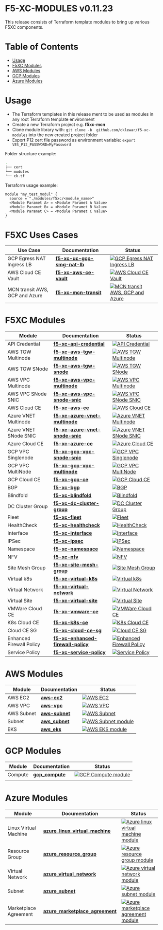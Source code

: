 # F5-XC-MODULES v0.11.23

This release consists of Terraform template modules to bring up various F5XC components.

# Table of Contents

- [Usage](#usage)
- [F5XC Modules](#f5xc-modules)
- [AWS Modules](#aws-modules)
- [GCP Modules](#gcp-modules)
- [Azure Modules](#azure-modules)

# Usage

- The Terraform templates in this release ment to be used as modules in any root Terraform template environment
- Create a new Terraform project e.g. __f5xc-mcn__
- Clone module library with: `git clone -b  github.com/cklewar/f5-xc-modules` into the new created project folder
- Export P12 cert file password as environment variable: `export VES_P12_PASSWORD=MyPassword`

Folder structure example:

```bash
.
├── cert
└── modules
└── ck.tf
```

Terraform usage example:

```hcl
module "my_test_modul" {
  source = "./modules/f5xc/<module_name>"
  <Module Paramet A> = <Module Paramet A Value>
  <Module Paramet B> = <Module Paramet B Value>
  <Module Paramet C> = <Module Paramet C Value>
}
```

# F5XC Uses Cases

| Use Case                | Documentation               | Status                                                                                                                                                                                                                                                                          |
|-------------------------|-----------------------------|---------------------------------------------------------------------------------------------------------------------------------------------------------------------------------------------------------------------------------------------------------------------------------|
| GCP Egress NAT Ingress LB | **[f5-xc-uc-gcp-smg-nat-lb](https://github.com/cklewar/f5-xc-uc-gcp-smg-nat-lb)** | [![GCP Egress NAT Ingress LB](https://github.com/cklewar/f5-xc-uc-gcp-smg-nat-lb/actions/workflows/module_v0_11_23.yml/badge.svg?branch=0.11.23)](https://github.com/cklewar/f5-xc-uc-gcp-smg-nat-lb/actions/workflows/module_v0_11_23.yml) |
| AWS Cloud CE Vault | **[f5-xc-aws-ce-vault](https://github.com/cklewar/f5-xc-aws-ce-vault)** | [![AWS Cloud CE Vault](https://github.com/cklewar/f5-xc-aws-ce-vault/actions/workflows/module_v0_11_23.yml/badge.svg?branch=0.11.23)](https://github.com/cklewar/f5-xc-aws-ce-vault/actions/workflows/module_v0_11_23.yml) |
| MCN transit AWS, GCP and Azure | **[f5-xc-mcn-transit](https://github.com/cklewar/f5-xc-mcn-transit)** | [![MCN transit AWS, GCP and Azure](https://github.com/cklewar/f5-xc-mcn-transit/actions/workflows/module_v0_11_23.yml/badge.svg?branch=0.11.23)](https://github.com/cklewar/f5-xc-mcn-transit/actions/workflows/module_v0_11_23.yml) |

# F5XC Modules

| Module                             | Documentation         | Status                                                                                                                                         |
|------------------------------------|-----------------------|------------------------------------------------------------------------------------------------------------------------------------------------|
| API Credential | **[f5-xc-api-credential](https://github.com/cklewar/f5-xc-api-credential)** | [![API Credential](https://github.com/cklewar/f5-xc-api-credential/actions/workflows/module_v0_11_23.yml/badge.svg?branch=0.11.23)](https://github.com/cklewar/f5-xc-api-credential/actions/workflows/module_v0_11_23.yml) |
| AWS TGW Multinode | **[f5-xc-aws-tgw-multinode](https://github.com/cklewar/f5-xc-aws-tgw-multinode)** | [![AWS TGW Multinode](https://github.com/cklewar/f5-xc-aws-tgw-multinode/actions/workflows/module_v0_11_23.yml/badge.svg?branch=0.11.23)](https://github.com/cklewar/f5-xc-aws-tgw-multinode/actions/workflows/module_v0_11_23.yml) |
| AWS TGW SNode | **[f5-xc-aws-tgw-snode](https://github.com/cklewar/f5-xc-aws-tgw-snode)** | [![AWS TGW SNode](https://github.com/cklewar/f5-xc-aws-tgw-snode/actions/workflows/module_v0_11_23.yml/badge.svg?branch=0.11.23)](https://github.com/cklewar/f5-xc-aws-tgw-snode/actions/workflows/module_v0_11_23.yml) |
| AWS VPC Multinode | **[f5-xc-aws-vpc-multinode](https://github.com/cklewar/f5-xc-aws-vpc-multinode)** | [![AWS VPC Multinode](https://github.com/cklewar/f5-xc-aws-vpc-multinode/actions/workflows/module_v0_11_23.yml/badge.svg?branch=0.11.23)](https://github.com/cklewar/f5-xc-aws-vpc-multinode/actions/workflows/module_v0_11_23.yml) |
| AWS VPC SNode SNIC | **[f5-xc-aws-vpc-snode-snic](https://github.com/cklewar/f5-xc-aws-vpc-snode-snic)** | [![AWS VPC SNode SNIC](https://github.com/cklewar/f5-xc-aws-vpc-snode-snic/actions/workflows/module_v0_11_23.yml/badge.svg?branch=0.11.23)](https://github.com/cklewar/f5-xc-aws-vpc-snode-snic/actions/workflows/module_v0_11_23.yml) |
| AWS Cloud CE | **[f5-xc-aws-ce](https://github.com/cklewar/f5-xc-aws-ce)** | [![AWS Cloud CE](https://github.com/cklewar/f5-xc-aws-ce/actions/workflows/module_v0_11_23.yml/badge.svg?branch=0.11.23)](https://github.com/cklewar/f5-xc-aws-ce/actions/workflows/module_v0_11_23.yml) |
| Azure VNET Multinode | **[f5-xc-azure-vnet-multinode](https://github.com/cklewar/f5-xc-azure-vnet-multinode)** | [![Azure VNET Multinode](https://github.com/cklewar/f5-xc-azure-vnet-multinode/actions/workflows/module_v0_11_23.yml/badge.svg?branch=0.11.23)](https://github.com/cklewar/f5-xc-azure-vnet-multinode/actions/workflows/module_v0_11_23.yml) |
| Azure VNET SNode SNIC | **[f5-xc-azure-vnet-snode-snic](https://github.com/cklewar/f5-xc-azure-vnet-snode-snic)** | [![Azure VNET SNode SNIC](https://github.com/cklewar/f5-xc-azure-vnet-snode-snic/actions/workflows/module_v0_11_23.yml/badge.svg?branch=0.11.23)](https://github.com/cklewar/f5-xc-azure-vnet-snode-snic/actions/workflows/module_v0_11_23.yml) |
| Azure Cloud CE | **[f5-xc-azure-ce](https://github.com/cklewar/f5-xc-azure-ce)** | [![Azure Cloud CE](https://github.com/cklewar/f5-xc-azure-ce/actions/workflows/module_v0_11_23.yml/badge.svg?branch=0.11.23)](https://github.com/cklewar/f5-xc-azure-ce/actions/workflows/module_v0_11_23.yml) |
| GCP VPC Singlenode | **[f5-xc-gcp-vpc-snode-snic](https://github.com/cklewar/f5-xc-gcp-vpc-snode-snic)** | [![GCP VPC Singlenode](https://github.com/cklewar/f5-xc-gcp-vpc-snode-snic/actions/workflows/module_v0_11_23.yml/badge.svg?branch=0.11.23)](https://github.com/cklewar/f5-xc-gcp-vpc-snode-snic/actions/workflows/module_v0_11_23.yml) |
| GCP VPC MultiNode | **[f5-xc-gcp-vpc-multinode](https://github.com/cklewar/f5-xc-gcp-vpc-multinode)** | [![GCP VPC MultiNode](https://github.com/cklewar/f5-xc-gcp-vpc-multinode/actions/workflows/module_v0_11_23.yml/badge.svg?branch=0.11.23)](https://github.com/cklewar/f5-xc-gcp-vpc-multinode/actions/workflows/module_v0_11_23.yml) |
| GCP Cloud CE | **[f5-xc-gcp-ce](https://github.com/cklewar/f5-xc-gcp-ce)** | [![GCP Cloud CE](https://github.com/cklewar/f5-xc-gcp-ce/actions/workflows/module_v0_11_23.yml/badge.svg?branch=0.11.23)](https://github.com/cklewar/f5-xc-gcp-ce/actions/workflows/module_v0_11_23.yml) |
| BGP | **[f5-xc-bgp](https://github.com/cklewar/f5-xc-bgp)** | [![BGP](https://github.com/cklewar/f5-xc-bgp/actions/workflows/module_v0_11_23.yml/badge.svg?branch=0.11.23)](https://github.com/cklewar/f5-xc-bgp/actions/workflows/module_v0_11_23.yml) |
| Blindfold | **[f5-xc-blindfold](https://github.com/cklewar/f5-xc-blindfold)** | [![Blindfold](https://github.com/cklewar/f5-xc-blindfold/actions/workflows/module_v0_11_23.yml/badge.svg?branch=0.11.23)](https://github.com/cklewar/f5-xc-blindfold/actions/workflows/module_v0_11_23.yml) |
| DC Cluster Group | **[f5-xc-dc-cluster-group](https://github.com/cklewar/f5-xc-dc-cluster-group)** | [![DC Cluster Group](https://github.com/cklewar/f5-xc-dc-cluster-group/actions/workflows/module_v0_11_23.yml/badge.svg?branch=0.11.23)](https://github.com/cklewar/f5-xc-dc-cluster-group/actions/workflows/module_v0_11_23.yml) |
| Fleet | **[f5-xc-fleet](https://github.com/cklewar/f5-xc-fleet)** | [![Fleet](https://github.com/cklewar/f5-xc-fleet/actions/workflows/module_v0_11_23.yml/badge.svg?branch=0.11.23)](https://github.com/cklewar/f5-xc-fleet/actions/workflows/module_v0_11_23.yml) |
| HealthCheck | **[f5-xc-healthcheck](https://github.com/cklewar/f5-xc-healthcheck)** | [![HealthCheck](https://github.com/cklewar/f5-xc-healthcheck/actions/workflows/module_v0_11_23.yml/badge.svg?branch=0.11.23)](https://github.com/cklewar/f5-xc-healthcheck/actions/workflows/module_v0_11_23.yml) |
| Interface | **[f5-xc-interface](https://github.com/cklewar/f5-xc-interface)** | [![Interface](https://github.com/cklewar/f5-xc-interface/actions/workflows/module_v0_11_23.yml/badge.svg?branch=0.11.23)](https://github.com/cklewar/f5-xc-interface/actions/workflows/module_v0_11_23.yml) |
| IPSec | **[f5-xc-ipsec](https://github.com/cklewar/f5-xc-ipsec)** | [![IPSec](https://github.com/cklewar/f5-xc-ipsec/actions/workflows/module_v0_11_23.yml/badge.svg?branch=0.11.23)](https://github.com/cklewar/f5-xc-ipsec/actions/workflows/module_v0_11_23.yml) |
| Namespace | **[f5-xc-namespace](https://github.com/cklewar/f5-xc-namespace)** | [![Namespace](https://github.com/cklewar/f5-xc-namespace/actions/workflows/module_v0_11_23.yml/badge.svg?branch=0.11.23)](https://github.com/cklewar/f5-xc-namespace/actions/workflows/module_v0_11_23.yml) |
| NFV | **[f5-xc-nfv](https://github.com/cklewar/f5-xc-nfv)** | [![NFV](https://github.com/cklewar/f5-xc-nfv/actions/workflows/module_v0_11_23.yml/badge.svg?branch=0.11.23)](https://github.com/cklewar/f5-xc-nfv/actions/workflows/module_v0_11_23.yml) |
| Site Mesh Group | **[f5-xc-site-mesh-group](https://github.com/cklewar/f5-xc-site-mesh-group)** | [![Site Mesh Group](https://github.com/cklewar/f5-xc-site-mesh-group/actions/workflows/module_v0_11_23.yml/badge.svg?branch=0.11.23)](https://github.com/cklewar/f5-xc-site-mesh-group/actions/workflows/module_v0_11_23.yml) |
| Virtual k8s | **[f5-xc-virtual-k8s](https://github.com/cklewar/f5-xc-virtual-k8s)** | [![Virtual k8s](https://github.com/cklewar/f5-xc-virtual-k8s/actions/workflows/module_v0_11_23.yml/badge.svg?branch=0.11.23)](https://github.com/cklewar/f5-xc-virtual-k8s/actions/workflows/module_v0_11_23.yml) |
| Virtual Network | **[f5-xc-virtual-network](https://github.com/cklewar/f5-xc-virtual-network)** | [![Virtual Network](https://github.com/cklewar/f5-xc-virtual-network/actions/workflows/module_v0_11_23.yml/badge.svg?branch=0.11.23)](https://github.com/cklewar/f5-xc-virtual-network/actions/workflows/module_v0_11_23.yml) |
| Virtual Site | **[f5-xc-virtual-site](https://github.com/cklewar/f5-xc-virtual-site)** | [![Virtual Site](https://github.com/cklewar/f5-xc-virtual-site/actions/workflows/module_v0_11_23.yml/badge.svg?branch=0.11.23)](https://github.com/cklewar/f5-xc-virtual-site/actions/workflows/module_v0_11_23.yml) |
| VMWare Cloud CE | **[f5-xc-vmware-ce](https://github.com/cklewar/f5-xc-vmware-ce)** | [![VMWare Cloud CE](https://github.com/cklewar/f5-xc-vmware-ce/actions/workflows/module_v0_11_23.yml/badge.svg?branch=0.11.23)](https://github.com/cklewar/f5-xc-vmware-ce/actions/workflows/module_v0_11_23.yml) |
| K8s Cloud CE | **[f5-xc-k8s-ce](https://github.com/cklewar/f5-xc-k8s-ce)** | [![K8s Cloud CE](https://github.com/cklewar/f5-xc-k8s-ce/actions/workflows/module_v0_11_23.yml/badge.svg?branch=0.11.23)](https://github.com/cklewar/f5-xc-k8s-ce/actions/workflows/module_v0_11_23.yml) |
| Cloud CE SG | **[f5-xc-cloud-ce-sg](https://github.com/cklewar/f5-xc-cloud-ce-sg)** | [![Cloud CE SG](https://github.com/cklewar/f5-xc-cloud-ce-sg/actions/workflows/module_v0_11_23.yml/badge.svg?branch=0.11.23)](https://github.com/cklewar/f5-xc-cloud-ce-sg/actions/workflows/module_v0_11_23.yml) |
| Enhanced Firewall Policy | **[f5-xc-enhanced-firewall-policy](https://github.com/cklewar/f5-xc-enhanced-firewall-policy)** | [![Enhanced Firewall Policy](https://github.com/cklewar/f5-xc-enhanced-firewall-policy/actions/workflows/module_v0_11_23.yml/badge.svg?branch=0.11.23)](https://github.com/cklewar/f5-xc-enhanced-firewall-policy/actions/workflows/module_v0_11_23.yml) |
| Service Policy | **[f5-xc-service-policy](https://github.com/cklewar/f5-xc-service-policy)** | [![Service Policy](https://github.com/cklewar/f5-xc-service-policy/actions/workflows/module_v0_11_23.yml/badge.svg?branch=0.11.23)](https://github.com/cklewar/f5-xc-service-policy/actions/workflows/module_v0_11_23.yml) |

# AWS Modules

| Module | Documentation                                           | Status                                                                                                                                                                                          |
|--------|---------------------------------------------------------|-------------------------------------------------------------------------------------------------------------------------------------------------------------------------------------------------|
| AWS EC2 | **[aws-ec2](https://github.com/cklewar/aws-ec2)** | [![AWS EC2](https://github.com/cklewar/aws-ec2/actions/workflows/module_v0_11_23.yml/badge.svg?branch=0.11.23)](https://github.com/cklewar/aws-ec2/actions/workflows/module_v0_11_23.yml) |
| AWS VPC | **[aws-vpc](https://github.com/cklewar/aws-vpc)** | [![AWS VPC](https://github.com/cklewar/aws-vpc/actions/workflows/module_v0_11_23.yml/badge.svg?branch=0.11.23)](https://github.com/cklewar/aws-vpc/actions/workflows/module_v0_11_23.yml) |
| AWS Subnet | **[aws-subnet](https://github.com/cklewar/aws-subnet)** | [![AWS Subnet](https://github.com/cklewar/aws-subnet/actions/workflows/module_v0_11_23.yml/badge.svg?branch=0.11.23)](https://github.com/cklewar/aws-subnet/actions/workflows/module_v0_11_23.yml) |
| Subnet | **[aws_subnet](https://github.com/cklewar/aws-subnet)** | [![AWS Subnet module](https://github.com/cklewar/aws-subnets/actions/workflows/module_test.yml/badge.svg)](https://github.com/cklewar/aws-subnets/actions/workflows/module_test.yml)            |
| EKS    | **[aws_eks](https://github.com/cklewar/aws-eks)**       | [![AWS EKS module](https://github.com/cklewar/aws-eks/actions/workflows/module_test.yml/badge.svg?release=main)](https://github.com/cklewar/aws-eks/actions/workflows/module_test.yml)           |

# GCP Modules

| Module  | Documentation                                              | Status                                                                                                                                                                                             |
|---------|------------------------------------------------------------|----------------------------------------------------------------------------------------------------------------------------------------------------------------------------------------------------|
| Compute | **[gcp_compute](https://github.com/cklewar/gcp-compute/)** | [![GCP Compute module](https://github.com/cklewar/gcp-compute/actions/workflows/module_test.yml/badge.svg?release=main)](https://github.com/cklewar/gcp-compute/actions/workflows/module_test.yml)  |
|         |                                                            |                                                                                                                                                                                                    |

# Azure Modules

| Module                | Documentation                                                                              | Status                                                                                                                                                                                                                                            |
|-----------------------|--------------------------------------------------------------------------------------------|---------------------------------------------------------------------------------------------------------------------------------------------------------------------------------------------------------------------------------------------------|
| Linux Virtual Machine | **[azure_linux_virtual_machine](https://github.com/cklewar/azure-linux-virtual-machine/)** | [![Azure linux virtual machine module](https://github.com/cklewar/azure-linux-virtual-machine/actions/workflows/module_test.yml/badge.svg?release=main)](https://github.com/cklewar/azure-linux-virtual-machine/actions/workflows/module_test.yml) |
| Resource Group        | **[azure_resource_group](https://github.com/cklewar/azure-resource-group )**               | [![Azure resource group module](https://github.com/cklewar/azure-resource-group/actions/workflows/module_test.yml/badge.svg?release=main)](https://github.com/cklewar/azure-resource-group/actions/workflows/module_test.yml)                      |
| Virtual Network       | **[azure_virtual_network](https://github.com/cklewar/azure-virtual-network/)**             | [![Azure virtual network module](https://github.com/cklewar/azure-virtual-network/actions/workflows/module_test.yml/badge.svg?release=main)](https://github.com/cklewar/azure-virtual-network/actions/workflows/module_test.yml)                   |
| Subnet                | **[azure_subnet](https://github.com/cklewar/azure-subnet )**                               | [![Azure subnet module](https://github.com/cklewar/azure-subnet/actions/workflows/module_test.yml/badge.svg?release=main)](https://github.com/cklewar/azure-subnet/actions/workflows/module_test.yml)                                              |
| Marketplace Agreement | **[azure_marketplace_agreement](https://github.com/cklewar/azure-marketplace-agreement/)** | [![Azure marketplace agreement module](https://github.com/cklewar/azure-marketplace-agreement/actions/workflows/module_test.yml/badge.svg)](https://github.com/cklewar/azure-marketplace-agreement/actions/workflows/module_test.yml)             |
